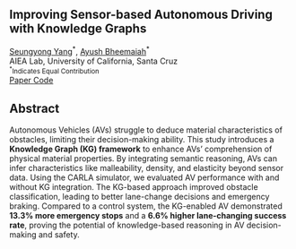 <html>
<head>
  <meta charset="utf-8">
  <meta name="description" content="Improving Sensor-based Autonomous Driving with Knowledge Graphs for Assessing Physical Properties of Road Obstacles">
  <meta property="og:title" content="Improving Sensor-based Autonomous Driving with Knowledge Graphs"/>
  <meta property="og:description" content="Enhancing AV obstacle comprehension using Knowledge Graphs (KG) to infer material properties beyond sensor data."/>
  <meta property="og:url" content="URL OF THE WEBSITE"/>
  <meta property="og:image" content="static/image/your_banner_image.png" />
  <meta property="og:image:width" content="1200"/>
  <meta property="og:image:height" content="630"/>
  <meta name="twitter:title" content="Improving AV Obstacle Avoidance with Knowledge Graphs">
  <meta name="twitter:description" content="Using Knowledge Graphs (KG) to improve AV decision-making beyond traditional sensor fusion."/>
  <meta name="twitter:image" content="static/images/your_twitter_banner_image.png">
  <meta name="twitter:card" content="summary_large_image">
  <meta name="keywords" content="Autonomous Vehicles, Knowledge Graphs, Sensor Fusion, Decision-Making, Obstacle Avoidance, CARLA Simulation">
  <meta name="viewport" content="width=device-width, initial-scale=1">

  <title>AV Knowledge Graph Research</title>
  <link rel="icon" type="image/x-icon" href="static/images/favicon.ico">
  <link rel="stylesheet" href="static/css/bulma.min.css">
  <link rel="stylesheet" href="static/css/index.css">
</head>
<body>
  <section class="hero">
    <div class="hero-body">
      <div class="container is-max-desktop">
        <div class="columns is-centered">
          <div class="column has-text-centered">
            <h1 class="title is-1 publication-title">Improving Sensor-based Autonomous Driving with Knowledge Graphs</h1>
            <div class="is-size-5 publication-authors">
              <span class="author-block"><a href="#">Seungyong Yang</a><sup>*</sup>,</span>
              <span class="author-block"><a href="#">Ayush Bheemaiah</a><sup>*</sup></span>
            </div>
            <div class="is-size-5 publication-authors">
              <span class="author-block">AIEA Lab, University of California, Santa Cruz</span>
              <span class="eql-cntrb"><small><br><sup>*</sup>Indicates Equal Contribution</small></span>
            </div>
            <div class="publication-links">
              <span class="link-block">
                <a href="https://arxiv.org/pdf/ARXIV_PAPER_ID.pdf" target="_blank" class="external-link button is-normal is-rounded is-dark">
                  <span class="icon"><i class="fas fa-file-pdf"></i></span>
                  <span>Paper</span>
                </a>
              </span>
              <span class="link-block">
                <a href="https://github.com/YOUR_REPO_HERE" target="_blank" class="external-link button is-normal is-rounded is-dark">
                  <span class="icon"><i class="fab fa-github"></i></span>
                  <span>Code</span>
                </a>
              </span>
            </div>
          </div>
        </div>
      </div>
    </div>
  </section>

  <section class="section hero is-light">
    <div class="container is-max-desktop">
      <div class="columns is-centered has-text-centered">
        <div class="column is-four-fifths">
          <h2 class="title is-3">Abstract</h2>
          <div class="content has-text-justified">
            <p>
              Autonomous Vehicles (AVs) struggle to deduce material characteristics of obstacles, limiting their decision-making ability. This study introduces a <strong>Knowledge Graph (KG) framework</strong> to enhance AVs’ comprehension of physical material properties. By integrating semantic reasoning, AVs can infer characteristics like malleability, density, and elasticity beyond sensor data. Using the CARLA simulator, we evaluated AV performance with and without KG integration. The KG-based approach improved obstacle classification, leading to better lane-change decisions and emergency braking. Compared to a control system, the KG-enabled AV demonstrated <strong>13.3% more emergency stops</strong> and a <strong>6.6% higher lane-changing success rate</strong>, proving the potential of knowledge-based reasoning in AV decision-making and safety.
            </p>
          </div>
        </div>
      </div>
    </div>
  </section>
</body>
</html>
